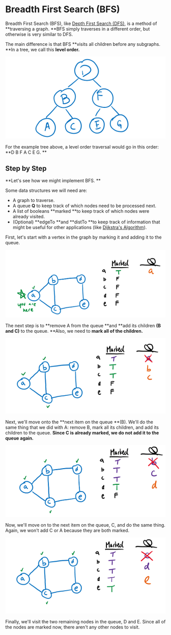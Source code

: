 # Breadth First Search (BFS)

Breadth First Search (BFS), like [Depth First Search (DFS)](depth-first-search-dfs.md), is a method of **traversing a graph. **BFS simply traverses in a different order, but otherwise is very similar to DFS.&#x20;

The main difference is that BFS **visits all children before any subgraphs. **In a tree, we call this **level order.**

![](<../../.gitbook/assets/image (110).png>)

For the example tree above, a level order traversal would go in this order: **D B F A C E G. **

## Step by Step

**Let's see how we might implement BFS. **

Some data structures we will need are:

* A graph to traverse.
* A queue **Q** to keep track of which nodes need to be processed next.
* A list of booleans **marked **to keep track of which nodes were already visited.
* (Optional) **edgeTo **and **distTo **to keep track of information that might be useful for other applications (like [Dijkstra's Algorithm](../shortest-paths/dijkstras-algorithm.md)).

First, let's start with a vertex in the graph by marking it and adding it to the queue.

![](<../../.gitbook/assets/image (111).png>)

The next step is to **remove A from the queue **and **add its children **(B and C)** to the queue. **Also, we need to **mark all of the children.**

![](<../../.gitbook/assets/image (112).png>)

Next, we'll move onto the **next item on the queue **(B). We'll do the same thing that we did with A: remove B, mark all its children, and add its children to the queue. **Since C is already marked, we do not add it to the queue again.**

![](<../../.gitbook/assets/image (113).png>)

Now, we'll move on to the next item on the queue, C, and do the same thing. Again, we won't add C or A because they are both marked.

![](<../../.gitbook/assets/image (114).png>)

Finally, we'll visit the two remaining nodes in the queue, D and E. Since all of the nodes are marked now, there aren't any other nodes to visit.

